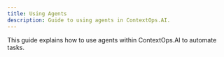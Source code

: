 ```yaml
---
title: Using Agents
description: Guide to using agents in ContextOps.AI.
---
```


This guide explains how to use agents within ContextOps.AI to automate tasks.
